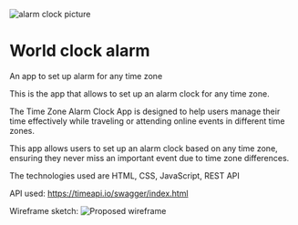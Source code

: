 
![alarm clock picture](https://github.com/rocknrome/World-clock-alarm/assets/126816805/1384459d-fea7-421d-a513-35b9499cd103)

# World clock alarm
An app to set up alarm for any time zone

This is the app that allows to set up an alarm clock for any time zone. 

The Time Zone Alarm Clock App is designed to help users manage their time 
effectively while traveling or attending online events in different time zones. 

This app allows users to set up an alarm clock based on any time zone, 
ensuring they never miss an important event due to time zone differences.

The technologies used are HTML, CSS, JavaScript, REST API

API used: https://timeapi.io/swagger/index.html

Wireframe sketch: 
![Proposed wireframe](https://github.com/rocknrome/World-clock-alarm/assets/126816805/0bd6143c-9cb8-4487-8dab-0f5b149e71c3)
